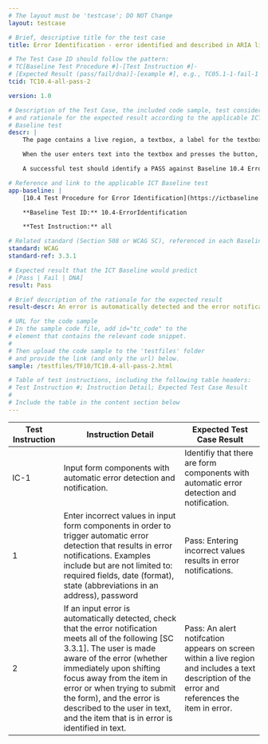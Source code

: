```yaml
---
# The layout must be 'testcase'; DO NOT Change
layout: testcase

# Brief, descriptive title for the test case
title: Error Identification - error identified and described in ARIA live region

# The Test Case ID should follow the pattern:
# TC[Baseline Test Procedure #]-[Test Instruction #]-
# [Expected Result (pass/fail/dna)]-[example #], e.g., TC05.1-1-fail-1
tcid: TC10.4-all-pass-2

version: 1.0

# Description of the Test Case, the included code sample, test considerations,
# and rationale for the expected result according to the applicable ICT
# Baseline test
descr: | 
    The page contains a live region, a textbox, a label for the textbox, and a button.

    When the user enters text into the textbox and presses the button, the entry will be validated and if the entry is invalid, an error notification appears on screen. The error notification is contained within a live region.

    A successful test should identify a PASS against Baseline 10.4 Error Identification.

# Reference and link to the applicable ICT Baseline test
app-baseline: | 
    [10.4 Test Procedure for Error Identification](https://ictbaseline.access-board.gov/10Forms/#104-test-procedure-for-error-identification)

    **Baseline Test ID:** 10.4-ErrorIdentification

    **Test Instruction:** all

# Related standard (Section 508 or WCAG SC), referenced in each Baseline procedure/step
standard: WCAG
standard-ref: 3.3.1

# Expected result that the ICT Baseline would predict
# [Pass | Fail | DNA]
result: Pass

# Brief description of the rationale for the expected result
result-descr: An error is automatically detected and the error notification meets all requirements of 10.4

# URL for the code sample
# In the sample code file, add id="tc_code" to the
# element that contains the relevant code snippet.
#
# Then upload the code sample to the 'testfiles' folder
# and provide the link (and only the url) below.
sample: /testfiles/TF10/TC10.4-all-pass-2.html

# Table of test instructions, including the following table headers:
# Test Instruction #; Instruction Detail; Expected Test Case Result
#
# Include the table in the content section below
---
```

| Test Instruction | Instruction Detail | Expected Test Case Result |
|------------------|--------------------|---------------------------|
| IC-1 | Input form components with automatic error detection and notification. | Identifiy that there are form components with automatic error detection and notification. |
| 1 | Enter incorrect values in input form components in order to trigger automatic error detection that results in error notifications. Examples include but are not limited to: required fields, date (format), state (abbreviations in an address), password | Pass: Entering incorrect values results in error notifications. |
| 2 | If an input error is automatically detected, check that the error notification meets all of the following [SC 3.3.1]. The user is made aware of the error (whether immediately upon shifting focus away from the item in error or when trying to submit the form), and the error is described to the user in text, and the item that is in error is identified in text. | Pass: An alert notifcation appears on screen within a live region and includes a text description of the error and references the item in error.|
